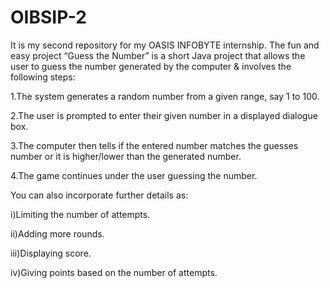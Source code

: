 # OIBSIP-2
It is my second repository for my OASIS INFOBYTE internship.
The fun and easy project “Guess the Number” is a short Java project that allows the user to guess the number generated by the computer & involves the following steps:

1.The system generates a random number from a given range, say 1 to 100.

2.The user is prompted to enter their given number in a displayed dialogue box.

3.The computer then tells if the entered number matches the guesses number or it is higher/lower than the generated number.

4.The game continues under the user guessing the number.

You can also incorporate further details as:

i)Limiting the number of attempts.

ii)Adding more rounds.

iii)Displaying score.

iv)Giving points based on the number of attempts.



